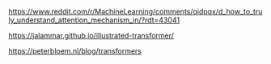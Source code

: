 https://www.reddit.com/r/MachineLearning/comments/qidpqx/d_how_to_truly_understand_attention_mechanism_in/?rdt=43041

https://jalammar.github.io/illustrated-transformer/

https://peterbloem.nl/blog/transformers